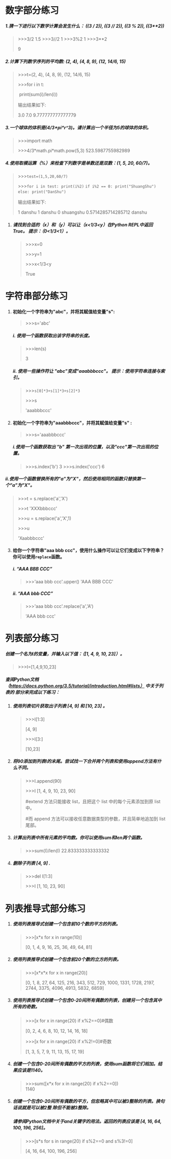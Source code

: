 # 数字部分练习

##### 1.猜一下进行以下数学计算会发生什么：	((3	/	2)),	((3	//	2)),	((3	%	2)),	((3**2))

> \>>>3/2
> 1.5
> \>>>3//2
> 1
> \>>>3%2
> 1
> \>>>3**2
>
> 9

#####  2.计算下列数字序列的平均数:	(2, 4), (4, 8, 9), (12, 14/6, 15)

> \>>>t=(2, 4), (4, 8, 9), (12, 14/6, 15)
>
> \>>>for i in t:
>
> ​       		print(sum(i)/len(i))
>
> 输出结果如下:
>
> 3.0
> 7.0
> 9.777777777777779

##### 3.一个球体的体积是(4/3\*pi*r^3)。请计算出一个半径为5的球体的体积。 

> \>>>import math
>
> \>>>4/3\*math.pi*math.pow(5,3)
> 523.5987755982989

##### 4.使用取模运算（%）来检查下列数字是单数还是双数：(1,	5,	20,	60/7)。

> \>>>`test=(1,5,20,60/7)`
>
> \>>>`for i in test:`
> ​	`print(i%2)`
> ​	`if i%2 == 0:`
> ​		`print("ShuangShu")`
> ​	`else:`
> ​		`print("DanShu")`
>
> 输出结果如下: 
>
> 1
> danshu
> 1
> danshu
> 0
> shuangshu
> 0.5714285714285712
> danshu

1. ##### 请找到合适的（x）和（y）可以让（x<1/3<y）在Python	REPL中返回True。 提示：（0<1/3<1）。

   > \>>>x=0
   >
   > \>>>y=1
   >
   > \>>>x<1/3<y
   >
   > True

# 字符串部分练习

1. #### 初始化一个字符串为"abc"，并将其赋值给变量"s":

   > \>>>s='abc'

   ##### i.	使用一个函数获取出该字符串的长度。 

   > \>>>len(s)
   >
   > 3

   ##### ii.	使用一些操作符让	"abc"变成"aaabbbccc"。 提示：使用字符串连接与索引。

   >\>>>`s[0]*3+s[1]*3+s[2]*3`
   >
   >\>>>s
   >
   >'aaabbbccc'

2. #### 初始化一个字符串为"aaabbbccc"，并将其赋值给变量"s"	:

   > \>>>s='aaabbbccc'

   ##### i.使用一个函数获取出	"b"	第一次出现的位置，以及"ccc"第一次出现的位置。

   >\>>>s.index('b')
   >3
   >\>>>s.index('ccc')
   >6

#####        ii.使用一个函数替换所有的"a"为"X"，然后使用相同的函数只替换第一个"a"为"X"。

> \>>>t = s.replace('a','X')
>
> \>>>t
> 'XXXbbbccc'
>
> \>>>u = s.replace('a','X',1)
>
> \>>>u
>
> 'Xaabbbccc'

3. #### 给你一个字符串"aaa bbb ccc"，使用什么操作可以让它们变成以下字符串？你可以使用`replace`函数。

   ##### i.	“AAA BBB CCC” 

   > \>>>'aaa bbb ccc'.upper()
   > 'AAA BBB CCC'

   ##### ii.	“AAA bbb CCC”

   > \>>>'aaa bbb ccc'.replace('a','A')
   >
   > 'AAA bbb ccc'

# 列表部分练习

#####  创建一个名为I的变量，并输入以下值：（[1,	4,	9,	10,	23]）。

> \>>>I=[1,4,9,10,23]

##### 查阅Python文档 （https://docs.python.org/3.5/tutorial/introduction.html#lists）	中关于列表的 部分来完成以下练习：

1. ##### 使用列表切片获取出子列表	[4,	9]	和	[10,	23]	。

   > \>>>I[1:3]
   >
   > [4, 9]
   >
   > \>>>I[3:]
   >
   > [10,23]

2. ##### 将90添加到列表I的末尾。尝试找一下合并两个列表和使用append方法有什么不同。

   > \>>>I.append(90)
   >
   > \>>>I
   > [1, 4, 9, 10, 23, 90]
   >
   > #extend 方法只能接收 list，且把这个 list 中的每个元素添加到原 list 中。
   >
   > #而 append 方法可以接收任意数据类型的参数，并且简单地追加到 list 尾部。

3. #####  计算出列表中所有元素的平均数。你可以使用sum和len两个函数。

   > \>>>sum(I)/len(I)
   > 22.833333333333332

4. ##### 删除子列表	[4,	9]	.

   > \>>>del I[1:3]
   >
   > \>>>I
   > [1, 10, 23, 90]

# 列表推导式部分练习

1. ##### 使用列表推导式创建一个包含前10个数的平方的列表。

   > \>>>[x*x for x in range(10)]
   >
   > [0, 1, 4, 9, 16, 25, 36, 49, 64, 81]

2. ##### 使用列表推导式创建一个包含前20个数的立方的列表。

   > \>>>[x\*x\*x for x in range(20)]
   >
   > [0, 1, 8, 27, 64, 125, 216, 343, 512, 729, 1000, 1331, 1728, 2197, 2744, 3375, 4096, 4913, 5832, 6859]

3. ##### 使用列表推导式创建一个包含0-20间所有偶数的列表，创建另一个包含其中所有的奇数。 

   > \>>>[x for x in range(20) if x%2==0]#偶数
   >
   > [0, 2, 4, 6, 8, 10, 12, 14, 16, 18]
   >
   > \>>>[x for x in range(20) if x%2!=0]#奇数
   >
   > [1, 3, 5, 7, 9, 11, 13, 15, 17, 19]

4. ##### 创建一个包含0-20间所有偶数的平方的列表，使用sum函数将它们相加。结果应该是1140。

   > \>>>sum([x*x for x in range(20) if x%2==0])
   > ​	
   > 1140

5. ##### 创建一个包含0-20间所有偶数的平方，但忽略其中可以被3整除的列表。换句话说就是可以被2整 除但不能被3整除。 

   ##### 请参阅Python文档中关于and关键字的用法。返回的列表应该是	[4,	16,	64,	100,	196,	256]。

   > \>>>[s*s for s in range(20) if s%2==0 and s%3!=0]
   >
   > [4, 16, 64, 100, 196, 256]